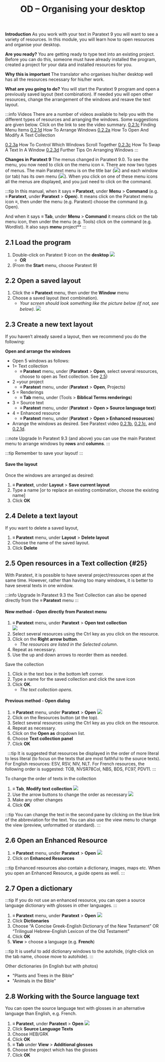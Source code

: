 ﻿---
title: 2. OD – Organising your desktop
---
**Introduction**
As you work with your text in Paratext 9 you will want to see a variety of resources. In this module, you will learn how to open resources and organise your desktop.

**Are you ready?**
You are getting ready to type text into an existing project. Before you can do this, someone must have already installed the program, created a project for your data and installed resources for you.

**Why this is important**
The translator who organises his/her desktop well has all the resources necessary for his/her work.

**What are you going to do?**
You will start the Paratext 9 program and open a previously saved layout (text combination). If needed you will open other resources, change the arrangement of the windows and resave the text layout.

:::info Videos
There are a number of videos available to help you with the different types of resources and arranging the windows. Some suggestions are given below. Click on the link to see the video summary.
[0.2.1c](../../Video-summaries/01-Introduction/0.2.Navigation/0.2.1c.md) Finding Menu Items
[0.2.1d](../../Video-summaries/01-Introduction/0.2.Navigation/0.2.1d.md) How To Arrange Windows
[0.2.2a](../../Video-summaries/01-Introduction/0.2.Navigation/0.2.2a.md) How To Open And Modify A Text Collection

[0.2.3a](../../Video-summaries/01-Introduction/0.2.Navigation/0.2.3a.md) How To Control Which Windows Scroll Together
[0.2.3c](../../Video-summaries/01-Introduction/0.2.Navigation/0.2.3c.md) How To Swap A Text In A Window
[0.2.3d](../../Video-summaries/01-Introduction/0.2.Navigation/0.2.3d.md) Further Tips On Arranging Windows
:::

**Changes in Paratext 9**
The menus changed in Paratext 9.0. To see the menu, you now need to click on the menu icon ≡. There are now two types of menus. The main Paratext menu is on the title bar (![](../media/a7c437f2736cb28b0dff7abd780f5f94.png)) and each window (or tab) has its own menu (![](../media/65ab77824a1e025fac1bf88feb6ba66f.png)). When you click on one of these menu icons all the menus are displayed, and you just need to click on the command.

:::tip
In this manual, when it says **≡ Paratext**, under **Menu** \> **Command** (e.g. **≡ Paratext**, under **Paratext** \> **Open**). It means click on the Paratext menu icon ≡, then under the menu (e.g. Paratext) choose the command (e.g. Open).

And when it says **≡ Tab**, under **Menu** \> **Command** it means click on the tab menu icon, then under the menu (e.g. Tools) click on the command (e.g. Wordlist). It also says **menu** project**
:::


## 2.1 Load the program

1. Double-click on Paratext 9 icon on the **desktop**
   ![](../media/b2697bb533e7765029252c8d51301dc9.png)
   - **OR**
2. (From the **Start** menu, choose Paratext 9)

## 2.2 Open a saved layout

1. Click the **≡ Paratext** menu, then under the **Window** menu
2. Choose a saved layout (text combination).
   - *Your screen should look something like the picture below (if not, see below).*
     ![](../media/04940ad26e529e9718ce606e1fbda153.png)

## 2.3 Create a new text layout

If you haven’t already saved a layout, then we recommend you do the following:

**Open and arrange the windows**

- Open 5 windows as follows:
- 1= Text collection
  - **≡ Paratext** menu, under (**Paratext** \> **Open**, select several resources, choose to open as Text collection. See [2.5](/Training-Manual/02-Stage-1/2.OD.md#25))
- 2 =your project
  - **≡ Paratext** menu, under (**Paratext** \> **Open**, Projects)
- 5 = Renderings
  - **≡ Tab** menu, under (Tools \> **Biblical Terms renderings**)
- 3 = Source text
  - **≡ Paratext** menu, under (**Paratext** \> **Open \> Source language text**)
- 4 = Enhanced resource
  - **≡ Paratext** menu, under (**Paratext** \> **Open \> Enhanced resources**)
- Arrange the windows as desired. See Paratext video [0.2.1b](../../Video-summaries/01-Introduction/0.2.Navigation/0.2.1b.md), [0.2.1c](../../Video-summaries/01-Introduction/0.2.Navigation/0.2.1c.md), and [0.2.1d](../../Video-summaries/01-Introduction/0.2.Navigation/0.2.1d.md).

:::note Upgrade
In Paratext 9.3 (and above) you can use the main Paratext menu to arrange windows by **rows** and **columns**.
:::

:::tip
Remember to save your layout!
:::

#### Save the layout

Once the windows are arranged as desired:

1. **≡ Paratext**, under **Layout** \> **Save current layout**
2. Type a name
   [or to replace an existing combination, choose the existing name]
3. Click **OK**

## 2.4 Delete a text layout

If you want to delete a saved layout,

1. **≡ Paratext** menu, under **Layout** \> **Delete layout**
2. Choose the name of the saved layout.
3. Click **Delete**

## 2.5 Open resources in a Text collection {#25}

With Paratext, it is possible to have several project/resources open at the same time. However, rather than having too many windows, it is better to have several texts in one window.

:::info Upgrade
In Paratext 9.3 the Text Collection can also be opened directly from the **≡ Paratext** menu
:::
#### New method - Open directly from Paratext menu

1. **≡ Paratext** menu, under **Paratext** \> **Open text collection**  
   ![](../media/OpenTextCol.png)
2. Select several resources using the Ctrl key as you click on the resource.
3. Click on the **Right arrow button**.
   - *The resources are listed in the Selected column*.
4. Repeat as necessary.
5. Use the up and down arrows to reorder them as needed.

Save the collection

1. Click in the text box in the bottom left corner.
2. Type a name for the saved collection and click the save icon
3. Click **OK**.
   - *The text collection opens*.

#### Previous method - Open dialog

1. **≡ Paratext** menu, under **Paratext** \> **Open**
   ![](../media/OpenText.en.png)
2. Click on the Resources button (at the top).
3. Select several resources using the Ctrl key as you click on the resource.
4. Repeat as necessary.
5. Click on the **Open as** dropdown list.
6. Choose **Text collection panel**
7. Click **OK**

 
:::tip
It is suggested that resources be displayed in the order of more literal to less literal (to focus on the texts that are most faithful to the source texts). For English resources: ESV, RSV, NIV, NLT. For French resources, the following order is suggested: TOB, NVSR78Col, NBS, BDS, FC97, PDV11.
:::

To change the order of texts in the collection

1. **≡ Tab**, **Modify text collection**
   ![](../media/a356ed446662b836196dfcc07a8847b1.png)
2. Use the arrow buttons to change the order as necessary
   ![](../media/52dd938c6ab8c8d2d540e062c9848466.png)
3. Make any other changes
4. Click **OK**

:::tip
You can change the text in the second pane by clicking on the blue link of the abbreviation for the text. You can also use the view menu to change the view (preview, unformatted or standard).
:::


## 2.6 Open an Enhanced Resource

1. **≡ Paratext** menu, under **Paratext** \> **Open**
   ![](../media/952eee9519e0b51a2f4c65c541b00845.png)
2. Click on **Enhanced Resources**

:::tip
Enhanced resources also contain a dictionary, images, maps etc. When you open an Enhanced Resource, a guide opens as well.
:::

## 2.7 Open a dictionary

:::tip
If you do not use an enhanced resource, you can open a source language dictionary with glosses in other languages.
:::

1. **≡ Paratext** menu, under **Paratext** \> **Open**
   ![](../media/24e00b1d05ecbd259476304fbe830e92.png)
2. Click **Dictionaries**
3. Choose “A Concise Greek-English Dictionary of the New Testament” OR “Trilingual Hebrew-English Lexicon of the Old Testament”
4. Click **OK**
5. **View** \> choose a language (e.g. **French**)

:::tip
It is useful to add dictionary windows to the autohide, (right-click on the tab name, choose move to autohide).
:::

Other dictionaries (in English but with photos)

- "Plants and Trees in the Bible"
- "Animals in the Bible"

## 2.8 Working with the Source language text

You can open the source language text with glosses in an alternative language than English, e.g. French.

1. **≡ Paratext**, under **Paratext** \> **Open**
   ![](../media/fc13d7ce221e68b16bd8260ae130c598.png)
2. Click **Source Language Texts**
3. Choose HEB/GRK
4. Click **OK**
5. **≡ Tab** under **View** \> **Additional glosses**
6. Choose the project which has the glosses
7. Click **OK**
